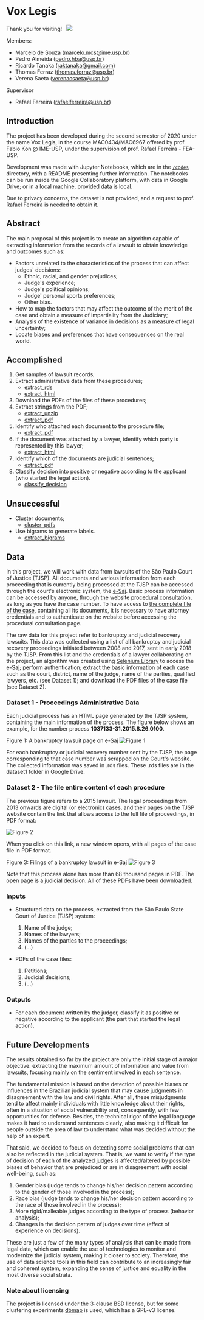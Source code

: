 # Vox Legis

Thank you for visiting! &nbsp; ![](https://visitor-badge.glitch.me/badge?page_id=thomas-ferraz.vox-legis)

Members:   
- Marcelo de Souza (marcelo.mcs@ime.usp.br)
- Pedro Almeida  (pedro.hba@usp.br)
- Ricardo Tanaka (raktanaka@gmail.com)
- Thomas Ferraz (thomas.ferraz@usp.br)  
- Verena Saeta (verenacsaeta@usp.br)

Supervisor 
- Rafael Ferreira (rafaelferreira@usp.br)

## Introduction

The project has been developed during the second semester of 2020 under the name Vox Legis, in the course MAC0434/MAC6967 offered by prof. Fabio Kon @ IME-USP, under the supervision of prof. Rafael Ferreira - FEA-USP.

Development was made with Jupyter Notebooks, which are in the [``/codes``](https://gitlab.com/thomas-ferraz/MAC6967-G6-NLP-juridico/-/tree/master/codes) directory, with a README presenting further information. The notebooks can be run inside the Google Collaboratory platform, with data in Google Drive; or in a local machine, provided data is local.

Due to privacy concerns, the dataset is not provided, and a request to prof. Rafael Ferreira is needed to obtain it.

## Abstract

The main proposal of this project is to create an algorithm capable of extracting information from the records of a lawsuit to obtain knowledge and outcomes such as:
- Factors unrelated to the characteristics of the process that can affect judges' decisions:
  - Ethnic, racial, and gender prejudices;
  - Judge's experience;
  - Judge's political opinions;
  - Judge' personal sports preferences;
  - Other bias.
- How to map the factors that may affect the outcome of the merit of the case and obtain a measure of impartiality from the Judiciary;
- Analysis of the existence of variance in decisions as a measure of legal uncertainty;
- Locate biases and preferences that have consequences on the real world.

## Accomplished 

1. Get samples of lawsuit records;
2. Extract administrative data from these procedures;
    - [extract_rds](https://gitlab.com/thomas-ferraz/MAC6967-G6-NLP-juridico/-/blob/master/codes/extract_rds.ipynb)
    - [extract_html](https://gitlab.com/thomas-ferraz/MAC6967-G6-NLP-juridico/-/blob/master/codes/extract_html.ipynb)
3. Download the PDFs of the files of these procedures;
4. Extract strings from the PDF;
    - [extract_unzip](https://gitlab.com/thomas-ferraz/MAC6967-G6-NLP-juridico/-/blob/master/codes/extract_unzip.ipynb)
    - [extract_pdf](https://gitlab.com/thomas-ferraz/MAC6967-G6-NLP-juridico/-/blob/master/codes/extract_pdf.ipynb)
5. Identify who attached each document to the procedure file;
    - [extract_pdf](https://gitlab.com/thomas-ferraz/MAC6967-G6-NLP-juridico/-/blob/master/codes/extract_pdf.ipynb)
5. If the document was attached by a lawyer, identify which party is represented by this lawyer;
    - [extract_html](https://gitlab.com/thomas-ferraz/MAC6967-G6-NLP-juridico/-/blob/master/codes/extract_html.ipynb)
6. Identify which of the documents are judicial sentences;
    - [extract_pdf](https://gitlab.com/thomas-ferraz/MAC6967-G6-NLP-juridico/-/blob/master/codes/extract_pdf.ipynb)
7. Classify decision into positive or negative according to the applicant (who started the legal action).
    - [classify_decision](https://gitlab.com/thomas-ferraz/MAC6967-G6-NLP-juridico/-/blob/master/codes/classify_decisions.ipynb)

## Unsuccessful

- Cluster documents; 
    - [cluster_pdfs](https://gitlab.com/thomas-ferraz/MAC6967-G6-NLP-juridico/-/blob/master/codes/clusters_pdfs.ipynb)
- Use bigrams to generate labels.
    - [extract_bigrams](https://gitlab.com/thomas-ferraz/MAC6967-G6-NLP-juridico/-/blob/master/codes/extract_bigrams.py)

## Data

In this project, we will work with data from lawsuits of the São Paulo Court of Justice (TJSP). All documents and various information from each proceeding that is currently being processed at the TJSP can be accessed through the court's electronic system, the [e-Saj](https://esaj.tjsp.jus.br/). 
Basic process information can be accessed by anyone, through the website [procedural consultation](https://esaj.tjsp.jus.br/cpopg/open.do), as long as you have the case number. To have access to [the complete file of the case](https://pt.wikipedia.org/wiki/Autos_processuais), containing all its documents, it is necessary to have attorney credentials and to authenticate on the website before accessing the procedural consultation page. 

The raw data for this project refer to bankruptcy and judicial recovery lawsuits. This data was collected using a list of all bankruptcy and judicial recovery proceedings initiated between 2008 and 2017, sent in early 2018 by the TJSP. From this list and the credentials of a lawyer collaborating on the project, an algorithm was created using [Selenium Library](https://robotframework.org/SeleniumLibrary/SeleniumLibrary.html) to access the e-Saj; perform authentication; extract the basic information of each case such as the court, district, name of the judge, name of the parties, qualified lawyers, etc. (see Dataset 1); and download the PDF files of the case file (see Dataset 2).

### Dataset 1 - Proceedings Administrative Data

Each judicial process has an HTML page generated by the TJSP system, containing the main information of the process. The figure below shows an example, for the number process **1037133-31.2015.8.26.0100**.

Figure 1: A bankruptcy lawsuit page on e-Saj
![Figure 1](assets/fig1.png)

For each bankruptcy or judicial recovery number sent by the TJSP, the page corresponding to that case number was scrapped on the Court's website. The collected information was saved in .rds files. These .rds files are in the dataset1 folder in Google Drive.

### Dataset 2 - The file entire content of each procedure 
The previous figure refers to a 2015 lawsuit. The legal proceedings from 2013 onwards are digital (or electronic) cases, and their pages on the TJSP website contain the link that allows access to the full file of proceedings, in PDF format:

![Figure 2](assets/fig2.png)

When you click on this link, a new window opens, with all pages of the case file in PDF format.

Figure 3: Filings of a bankruptcy lawsuit in e-Saj
![Figure 3](assets/fig3.png)

Note that this process alone has more than 68 thousand pages in PDF. The open page is a judicial decision. All of these PDFs have been downloaded.

### Inputs  
- Structured data on the process, extracted from the São Paulo State Court of Justice (TJSP) system:
  1. Name of the judge;
  2. Names of the lawyers;
  3. Names of the parties to the proceedings;
  4. (...)
  
- PDFs of the case files:
  1. Petitions;
  2. Judicial decisions;
  3. (...)
  
### Outputs
- For each document written by the judger, classify it as positive or negative according to the applicant (the part that started the legal action). 

## Future Developments

The results obtained so far by the project are only the initial stage of a major objective: extracting the maximum amount of information and value from lawsuits, focusing mainly on the sentiment involved in each sentence. 

The fundamental mission is based on the detection of possible biases or influences in the Brazilian judicial system that may cause judgments in disagreement with the law and civil rights. After all, these misjudgments tend to affect mainly individuals with little knowledge about their rights, often in a situation of social vulnerability and, consequently, with few opportunities for defense. Besides, the technical rigor of the legal language makes it hard to understand sentences clearly, also making it difficult for people outside the area of ​​law to understand what was decided without the help of an expert.

That said, we decided to focus on detecting some social problems that can also be reflected in the judicial system. That is, we want to verify if the type of decision of each of the analyzed judges is affected/altered by possible biases of behavior that are prejudiced or are in disagreement with social well-being, such as:

1. Gender bias (judge tends to change his/her decision pattern according to the gender of those involved in the process);
2. Race bias (judge tends to change his/her decision pattern according to the race of those involved in the process);
3. More rigid/malleable judges according to the type of process (behavior analysis);
4. Changes in the decision pattern of judges over time (effect of experience on decisions).

These are just a few of the many types of analysis that can be made from legal data, which can enable the use of technologies to monitor and modernize the judicial system, making it closer to society. Therefore, the use of data science tools in this field can contribute to an increasingly fair and coherent system, expanding the sense of justice and equality in the most diverse social strata.

### Note about licensing

The project is licensed under the 3-clause BSD license, but for some clustering experiments [dbmap](https://pypi.org/project/dbmap/) is used, which has a GPL-v3 license.

#
